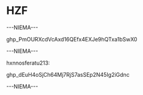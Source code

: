 # HZF
---NIEMA---


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


---NIEMA---


hxnnosferatu213:

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


---NIEMA---
